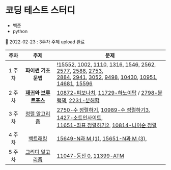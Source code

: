 # 코딩 테스트 스터디

- 백준
- python

🚀 2022-02-23 : 3주차 주제 upload 완료

|주차|주제|문제|
|:---:|:---:|---|
|1 주차| <strong>파이썬 기초 문법</strong> | [!15552](src/!15552.py), [1002](src/1002.py), [1110](src/1110.py), [1316](src/1316.py), [1546](src/1546.py), [2562](src/2562.py), [2577](src/2577.py), [2588](src/2588.py), [2753](src/2753.py),<br>[2884](src/2884.py), [2941](src/2941.py), [3052](src/3052.py), [9498](src/9498.py), [10430](1src/0430.py), [10951](src/10951.py), [14681](src/14681.py), [15596](src/15596.py)|
|2 주차| <strong>[재귀](https://jangbageum.tistory.com/14)와 [브루트포스](https://jangbageum.tistory.com/15)</strong> | [10872-피보나치](src/10872.py), [11729-하노이탑](src/11729.py) / [2798-블랙잭](src/2798.py), [2231-분해합](src/2231.py)|
|3 주차|[정렬 알고리즘](https://jangbageum.tistory.com/16)|[2750-수 정렬하기](src/2750.py), [10989-수 정렬하기3](src/10989.py), [1427-소트인사이트](src/1427.py),<br>[11651-좌표 정렬하기2](src/11651.py), [10814-나이순 정렬](src/10814.py)|
|4 주차|[백트래킹](https://jangbageum.tistory.com/18)|[15649-N과 M (1)](src/15649.py), [15651-N과 M (3)](src/15651.py), |
|5 주차|[그리디 알고리즘](https://jangbageum.tistory.com/19)|[11047-동전 0](src/11047.py), [11399-ATM](src/11399.py)|

